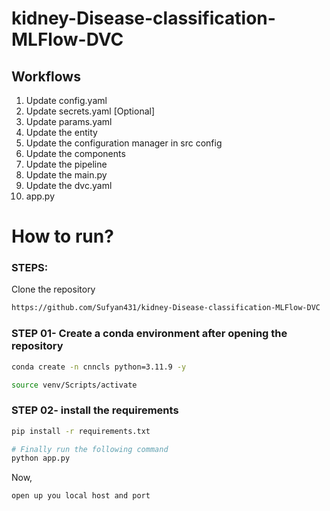 # kidney-Disease-classification-MLFlow-DVC
## Workflows

1. Update config.yaml
2. Update secrets.yaml [Optional]
3. Update params.yaml
4. Update the entity
5. Update the configuration manager in src config
6. Update the components
7. Update the pipeline 
8. Update the main.py
9. Update the dvc.yaml
10. app.py

# How to run?
### STEPS:

Clone the repository

```bash
https://github.com/Sufyan431/kidney-Disease-classification-MLFlow-DVC
```
### STEP 01- Create a conda environment after opening the repository

```bash
conda create -n cnncls python=3.11.9 -y
```

```bash
source venv/Scripts/activate

```


### STEP 02- install the requirements
```bash
pip install -r requirements.txt
```

```bash
# Finally run the following command
python app.py
```

Now,
```bash
open up you local host and port
